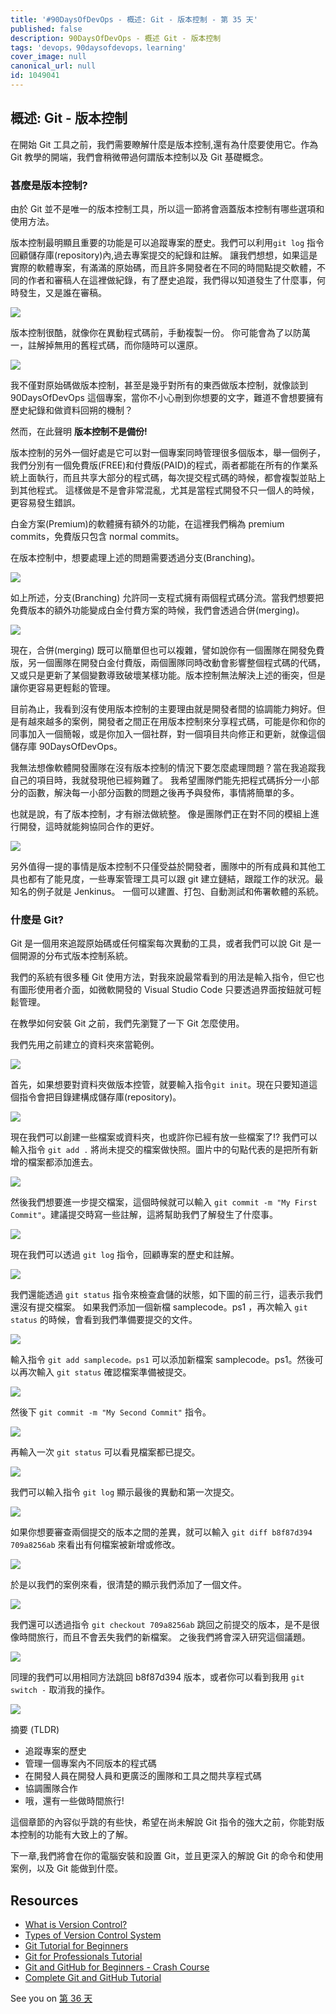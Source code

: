 ```yaml
---
title: '#90DaysOfDevOps - 概述: Git - 版本控制 - 第 35 天'
published: false
description: 90DaysOfDevOps - 概述 Git - 版本控制
tags: 'devops，90daysofdevops，learning'
cover_image: null
canonical_url: null
id: 1049041
---
```

## 概述: Git - 版本控制

在開始 Git 工具之前，我們需要瞭解什麼是版本控制,還有為什麼要使用它。作為 Git 教學的開端，我們會稍微帶過何謂版本控制以及 Git 基礎概念。

### 甚麼是版本控制? 

由於 Git 並不是唯一的版本控制工具，所以這一節將會涵蓋版本控制有哪些選項和使用方法。

版本控制最明顯且重要的功能是可以追蹤專案的歷史。我們可以利用`git log` 指令回顧儲存庫(repository)內,過去專案提交的紀錄和註解。 讓我們想想，如果這是實際的軟體專案，有滿滿的原始碼，而且許多開發者在不同的時間點提交軟體，不同的作者和審稿人在這裡做紀錄，有了歷史追蹤，我們得以知道發生了什麼事，何時發生，又是誰在審稿。

![](Images/Day35_Git1.png)

版本控制很酷，就像你在異動程式碼前，手動複製一份。 你可能會為了以防萬一，註解掉無用的舊程式碼，而你隨時可以還原。

![](Images/Day35_Git2.png)

我不僅對原始碼做版本控制，甚至是幾乎對所有的東西做版本控制，就像談到 90DaysOfDevOps 這個專案，當你不小心刪到你想要的文字，難道不會想要擁有歷史紀錄和做資料回朔的機制？

然而，在此聲明 **版本控制不是備份!**

版本控制的另外一個好處是它可以對一個專案同時管理很多個版本，舉一個例子，我們分別有一個免費版(FREE)和付費版(PAID)的程式，兩者都能在所有的作業系統上面執行，而且共享大部分的程式碼，每次提交程式碼的時候，都會複製並貼上到其他程式。 這樣做是不是會非常混亂，尤其是當程式開發不只一個人的時候，更容易發生錯誤。

白金方案(Premium)的軟體擁有額外的功能，在這裡我們稱為 premium commits，免費版只包含 normal commits。

在版本控制中，想要處理上述的問題需要透過分支(Branching)。

![](Images/Day35_Git3.png)

如上所述，分支(Branching) 允許同一支程式擁有兩個程式碼分流。當我們想要把免費版本的額外功能變成白金付費方案的時候，我們會透過合併(merging)。

![](Images/Day35_Git4.png)

現在，合併(merging) 既可以簡單但也可以複雜，譬如說你有一個團隊在開發免費版，另一個團隊在開發白金付費版，兩個團隊同時改動會影響整個程式碼的代碼，又或只是更新了某個變數導致破壞某樣功能。版本控制無法解決上述的衝突，但是讓你更容易更輕鬆的管理。

目前為止，我看到沒有使用版本控制的主要理由就是開發者間的協調能力夠好。但是有越來越多的案例，開發者之間正在用版本控制來分享程式碼，可能是你和你的同事加入一個簡報，或是你加入一個社群，對一個項目共向修正和更新，就像這個儲存庫 90DaysOfDevOps。

我無法想像軟體開發團隊在沒有版本控制的情況下要怎麼處理問題？當在我追蹤我自己的項目時，我就發現他已經夠難了。 我希望團隊們能先把程式碼拆分一小部分的函數，解決每一小部分函數的問題之後再予與發佈，事情將簡單的多。

也就是說，有了版本控制，才有辦法做統整。 像是團隊們正在對不同的模組上進行開發，這時就能夠協同合作的更好。

![](Images/Day35_Git5.png)

另外值得一提的事情是版本控制不只僅受益於開發者，團隊中的所有成員和其他工具也都有了能見度，一些專案管理工具可以跟 git 建立鏈結，跟蹤工作的狀況。最知名的例子就是  Jenkinus。 一個可以建置、打包、自動測試和佈署軟體的系統。 

### 什麼是 Git? 

Git 是一個用來追蹤原始碼或任何檔案每次異動的工具，或者我們可以說 Git 是一個開源的分布式版本控制系統。

我們的系統有很多種 Git 使用方法，對我來說最常看到的用法是輸入指令，但它也有圖形使用者介面，如微軟開發的 Visual Studio Code 只要透過界面按鈕就可輕鬆管理。

在教學如何安裝 Git 之前，我們先瀏覽了一下 Git 怎麼使用。

我們先用之前建立的資料夾來當範例。

![](Images/Day35_Git2.png)

首先，如果想要對資料夾做版本控管，就要輸入指令`git init`。現在只要知道這個指令會把目錄建構成儲存庫(repository)。

![](Images/Day35_Git6.png)

現在我們可以創建一些檔案或資料夾，也或許你已經有放一些檔案了!? 我們可以輸入指令 `git add .` 將尚未提交的檔案做快照。圖片中的句點代表的是把所有新增的檔案都添加進去。

![](Images/Day35_Git7.png)

然後我們想要進一步提交檔案，這個時候就可以輸入 `git commit -m "My First Commit"`。建議提交時寫一些註解，這將幫助我們了解發生了什麼事。

![](Images/Day35_Git8.ng)

現在我們可以透過 `git log` 指令，回顧專案的歷史和註解。

![](Images/Day35_Git9.png)

我們還能透過 `git status` 指令來檢查倉儲的狀態，如下圖的前三行，這表示我們還沒有提交檔案。 如果我們添加一個新檔 samplecode。ps1 ，再次輸入 `git status` 的時候，會看到我們準備要提交的文件。

![](Images/Day35_Git10.png)

輸入指令 `git add samplecode。ps1` 可以添加新檔案 samplecode。ps1。然後可以再次輸入 `git status` 確認檔案準備被提交。

![](Images/Day35_Git11.png)

然後下 `git commit -m "My Second Commit"` 指令。

![](Images/Day35_Git12.png)

再輸入一次 `git status` 可以看見檔案都已提交。

![](Images/Day35_Git13.png)

我們可以輸入指令 `git log` 顯示最後的異動和第一次提交。

![](Images/Day35_Git14.png)

如果你想要審查兩個提交的版本之間的差異，就可以輸入 `git diff b8f87d394 709a8256ab` 來看出有何檔案被新增或修改。

![](Images/Day35_Git15.png)

於是以我們的案例來看，很清楚的顯示我們添加了一個文件。

![](Images/Day35_Git16.png)

我們還可以透過指令 `git checkout 709a8256ab` 跳回之前提交的版本，是不是很像時間旅行，而且不會丟失我們的新檔案。 之後我們將會深入研究這個議題。

![](Images/Day35_Git17.png)

同理的我們可以用相同方法跳回 b8f87d394 版本，或者你可以看到我用 `git switch -` 取消我的操作。 

![](Images/Day35_Git18.png)

摘要 (TLDR) 

- 追蹤專案的歷史
- 管理一個專案內不同版本的程式碼
- 在開發人員在開發人員和更廣泛的團隊和工具之間共享程式碼
- 協調團隊合作
- 哦，還有一些做時間旅行! 


這個章節的內容似乎跳的有些快，希望在尚未解說 Git 指令的強大之前，你能對版本控制的功能有大致上的了解。

下一章,我們將會在你的電腦安裝和設置 Git，並且更深入的解說 Git 的命令和使用案例，以及 Git 能做到什麼。

## Resources 

- [What is Version Control?](https://www。youtube。com/watch?v=Yc8sCSeMhi4)
- [Types of Version Control System](https://www。youtube。com/watch?v=kr62e_n6QuQ)
- [Git Tutorial for Beginners](https://www。youtube。com/watch?v=8JJ101D3knE&t=52s) 
- [Git for Professionals Tutorial](https://www。youtube。com/watch?v=Uszj_k0DGsg) 
- [Git and GitHub for Beginners - Crash Course](https://www。youtube。com/watch?v=RGOj5yH7evk&t=8s) 
- [Complete Git and GitHub Tutorial](https://www。youtube。com/watch?v=apGV9Kg7ics)

See you on [第 36 天](day36.md) 